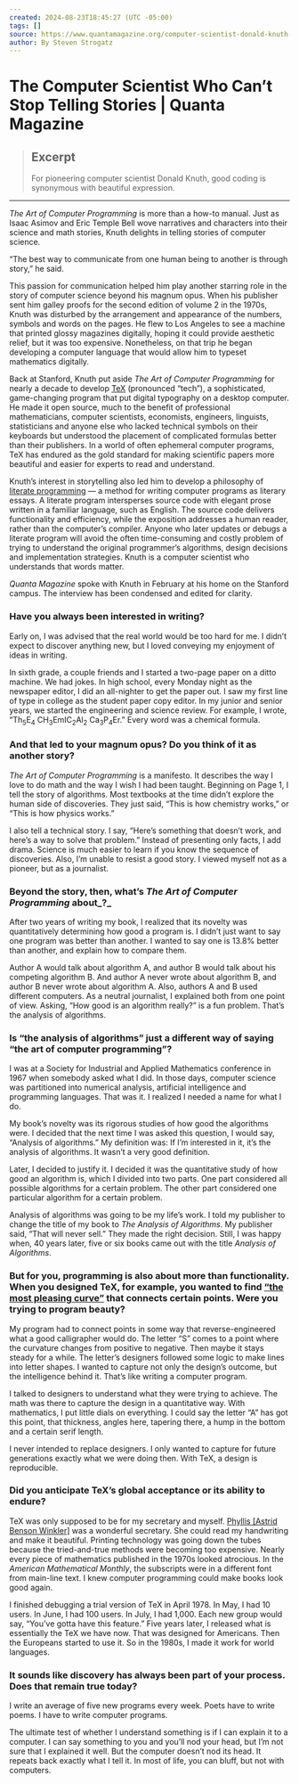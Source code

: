 ```yaml
---
created: 2024-08-23T18:45:27 (UTC -05:00)
tags: []
source: https://www.quantamagazine.org/computer-scientist-donald-knuth-cant-stop-telling-stories-20200416/
author: By Steven Strogatz
---
```


# The Computer Scientist Who Can’t Stop Telling Stories | Quanta Magazine

> ## Excerpt
> For pioneering computer scientist Donald Knuth, good coding is synonymous with beautiful expression.

---
_The Art of Computer Programming_ is more than a how-to manual. Just as Isaac Asimov and Eric Temple Bell wove narratives and characters into their science and math stories, Knuth delights in telling stories of computer science.

“The best way to communicate from one human being to another is through story,” he said.

This passion for communication helped him play another starring role in the story of computer science beyond his magnum opus. When his publisher sent him galley proofs for the second edition of volume 2 in the 1970s, Knuth was disturbed by the arrangement and appearance of the numbers, symbols and words on the pages. He flew to Los Angeles to see a machine that printed glossy magazines digitally, hoping it could provide aesthetic relief, but it was too expensive. Nonetheless, on that trip he began developing a computer language that would allow him to typeset mathematics digitally.

Back at Stanford, Knuth put aside _The Art of Computer Programming_ for nearly a decade to develop [TeX](https://www.tug.org/whatis.html) (pronounced “tech”), a sophisticated, game-changing program that put digital typography on a desktop computer. He made it open source, much to the benefit of professional mathematicians, computer scientists, economists, engineers, linguists, statisticians and anyone else who lacked technical symbols on their keyboards but understood the placement of complicated formulas better than their publishers. In a world of often ephemeral computer programs, TeX has endured as the gold standard for making scientific papers more beautiful and easier for experts to read and understand.

Knuth’s interest in storytelling also led him to develop a philosophy of [literate programming](https://www-cs-faculty.stanford.edu/~knuth/lp.html) — a method for writing computer programs as literary essays. A literate program intersperses source code with elegant prose written in a familiar language, such as English. The source code delivers functionality and efficiency, while the exposition addresses a human reader, rather than the computer’s compiler. Anyone who later updates or debugs a literate program will avoid the often time-consuming and costly problem of trying to understand the original programmer’s algorithms, design decisions and implementation strategies. Knuth is a computer scientist who understands that words matter.

_Quanta Magazine_ spoke with Knuth in February at his home on the Stanford campus. The interview has been condensed and edited for clarity.

### Have you always been interested in writing?

Early on, I was advised that the real world would be too hard for me. I didn’t expect to discover anything new, but I loved conveying my enjoyment of ideas in writing.

In sixth grade, a couple friends and I started a two-page paper on a ditto machine. We had jokes. In high school, every Monday night as the newspaper editor, I did an all-nighter to get the paper out. I saw my first line of type in college as the student paper copy editor. In my junior and senior years, we started the engineering and science review. For example, I wrote, “Th<sub>5</sub>E<sub>4</sub> CH<sub>3</sub>EmIC<sub>2</sub>Al<sub>2</sub> Ca<sub>3</sub>P<sub>4</sub>Er.” Every word was a chemical formula.

### And that led to your magnum opus? Do you think of it as another story?

_The Art of Computer Programming_ is a manifesto. It describes the way I love to do math and the way I wish I had been taught. Beginning on Page 1, I tell the story of algorithms. Most textbooks at the time didn’t explore the human side of discoveries. They just said, “This is how chemistry works,” or “This is how physics works.”

I also tell a technical story. I say, “Here’s something that doesn’t work, and here’s a way to solve that problem.” Instead of presenting only facts, I add drama. Science is much easier to learn if you know the sequence of discoveries. Also, I’m unable to resist a good story. I viewed myself not as a pioneer, but as a journalist.

### Beyond the story, then, what’s _The Art of Computer Programming_ about_?_

After two years of writing my book, I realized that its novelty was quantitatively determining how good a program is. I didn’t just want to say one program was better than another. I wanted to say one is 13.8% better than another, and explain how to compare them.

Author A would talk about algorithm A, and author B would talk about his competing algorithm B. And author A never wrote about algorithm B, and author B never wrote about algorithm A. Also, authors A and B used different computers. As a neutral journalist, I explained both from one point of view. Asking, “How good is an algorithm really?” is a fun problem. That’s the analysis of algorithms.

### Is “the analysis of algorithms” just a different way of saying “the art of computer programming”?

I was at a Society for Industrial and Applied Mathematics conference in 1967 when somebody asked what I did. In those days, computer science was partitioned into numerical analysis, artificial intelligence and programming languages. That was it. I realized I needed a name for what I do.

My book’s novelty was its rigorous studies of how good the algorithms were. I decided that the next time I was asked this question, I would say, “Analysis of algorithms.” My definition was: If I’m interested in it, it’s the analysis of algorithms. It wasn’t a very good definition.

Later, I decided to justify it. I decided it was the quantitative study of how good an algorithm is, which I divided into two parts. One part considered all possible algorithms for a certain problem. The other part considered one particular algorithm for a certain problem.

Analysis of algorithms was going to be my life’s work. I told my publisher to change the title of my book to _The Analysis of Algorithms_. My publisher said, “That will never sell.” They made the right decision. Still, I was happy when, 40 years later, five or six books came out with the title _Analysis of Algorithms_.

### But for you, programming is also about more than functionality. When you designed TeX, for example, you wanted to find [“the most pleasing curve”](https://projecteuclid.org/download/pdf_1/euclid.bams/1183544082) that connects certain points. Were you trying to program beauty?

My program had to connect points in some way that reverse-engineered what a good calligrapher would do. The letter “S” comes to a point where the curvature changes from positive to negative. Then maybe it stays steady for a while. The letter’s designers followed some logic to make lines into letter shapes. I wanted to capture not only the design’s outcome, but the intelligence behind it. That’s like writing a computer program.

I talked to designers to understand what they were trying to achieve. The math was there to capture the design in a quantitative way. With mathematics, I put little dials on everything. I could say the letter “A” has got this point, that thickness, angles here, tapering there, a hump in the bottom and a certain serif length.

I never intended to replace designers. I only wanted to capture for future generations exactly what we were doing then. With TeX, a design is reproducible.

### Did you anticipate TeX’s global acceptance or its ability to endure?

TeX was only supposed to be for my secretary and myself. [Phyllis \[Astrid Benson Winkler\]](https://www-cs-faculty.stanford.edu/~knuth/news98.html) was a wonderful secretary. She could read my handwriting and make it beautiful. Printing technology was going down the tubes because the tried-and-true methods were becoming too expensive. Nearly every piece of mathematics published in the 1970s looked atrocious. In the _American Mathematical Monthly_, the subscripts were in a different font from main-line text. I knew computer programming could make books look good again.

I finished debugging a trial version of TeX in April 1978. In May, I had 10 users. In June, I had 100 users. In July, I had 1,000. Each new group would say, “You’ve gotta have this feature.” Five years later, I released what is essentially the TeX we have now. That was designed for Americans. Then the Europeans started to use it. So in the 1980s, I made it work for world languages.

### It sounds like discovery has always been part of your process. Does that remain true today?

I write an average of five new programs every week. Poets have to write poems. I have to write computer programs.

The ultimate test of whether I understand something is if I can explain it to a computer. I can say something to you and you’ll nod your head, but I’m not sure that I explained it well. But the computer doesn’t nod its head. It repeats back exactly what I tell it. In most of life, you can bluff, but not with computers.

